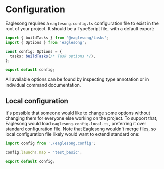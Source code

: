# Configuration

Eaglesong requires a `eaglesong.config.ts` configuration file to exist in the root of your project.
It should be a TypeScript file, with a default export:

```ts
import { buildTasks } from '@eaglesong/tasks';
import { Options } from 'eaglesong';

const config: Options = {
  tasks: buildTasks(/* Task options */),
};

export default config;
```

All available options can be found by inspecting type annotation or in individual command
documentation.

## Local configuration

It's possible that someone would like to change some options without changing them for everyone else
working on the project. To support that, Eaglesong would load `eaglesong.config.local.ts`,
preferring it over standard configuration file. Note that Eaglesong wouldn't merge files, so local
configuration file likely would want to extend standard one:

```ts
import config from './eaglesong.config';

config.launch!.map = 'test_basic';

export default config;
```
